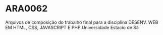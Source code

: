 # ARA0062
Arquivos de composição do trabalho final para a disciplina DESENV. WEB EM HTML, CSS, JAVASCRIPT E PHP Universidade Estacio de Sá
